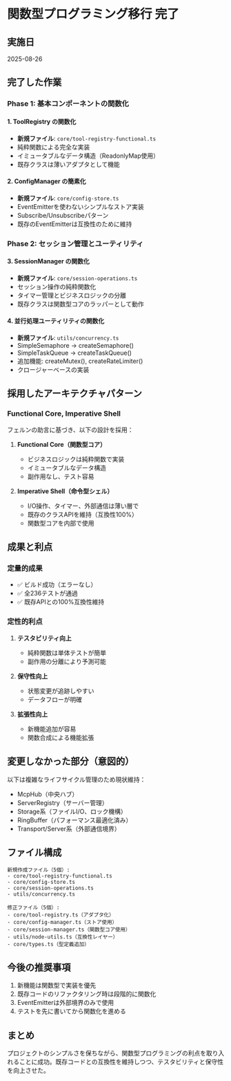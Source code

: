 # 関数型プログラミング移行 完了

## 実施日

2025-08-26

## 完了した作業

### Phase 1: 基本コンポーネントの関数化

#### 1. ToolRegistry の関数化

- **新規ファイル**: `core/tool-registry-functional.ts`
- 純粋関数による完全な実装
- イミュータブルなデータ構造（ReadonlyMap使用）
- 既存クラスは薄いアダプタとして機能

#### 2. ConfigManager の簡素化

- **新規ファイル**: `core/config-store.ts`
- EventEmitterを使わないシンプルなストア実装
- Subscribe/Unsubscribeパターン
- 既存のEventEmitterは互換性のために維持

### Phase 2: セッション管理とユーティリティ

#### 3. SessionManager の関数化

- **新規ファイル**: `core/session-operations.ts`
- セッション操作の純粋関数化
- タイマー管理とビジネスロジックの分離
- 既存クラスは関数型コアのラッパーとして動作

#### 4. 並行処理ユーティリティの関数化

- **新規ファイル**: `utils/concurrency.ts`
- SimpleSemaphore → createSemaphore()
- SimpleTaskQueue → createTaskQueue()
- 追加機能: createMutex(), createRateLimiter()
- クロージャーベースの実装

## 採用したアーキテクチャパターン

### Functional Core, Imperative Shell

フェルンの助言に基づき、以下の設計を採用：

1. **Functional Core（関数型コア）**
   - ビジネスロジックは純粋関数で実装
   - イミュータブルなデータ構造
   - 副作用なし、テスト容易

2. **Imperative Shell（命令型シェル）**
   - I/O操作、タイマー、外部通信は薄い層で
   - 既存のクラスAPIを維持（互換性100%）
   - 関数型コアを内部で使用

## 成果と利点

### 定量的成果

- ✅ ビルド成功（エラーなし）
- ✅ 全236テストが通過
- ✅ 既存APIとの100%互換性維持

### 定性的利点

1. **テスタビリティ向上**
   - 純粋関数は単体テストが簡単
   - 副作用の分離により予測可能

2. **保守性向上**
   - 状態変更が追跡しやすい
   - データフローが明確

3. **拡張性向上**
   - 新機能追加が容易
   - 関数合成による機能拡張

## 変更しなかった部分（意図的）

以下は複雑なライフサイクル管理のため現状維持：

- McpHub（中央ハブ）
- ServerRegistry（サーバー管理）
- Storage系（ファイルI/O、ロック機構）
- RingBuffer（パフォーマンス最適化済み）
- Transport/Server系（外部通信境界）

## ファイル構成

```
新規作成ファイル（5個）:
- core/tool-registry-functional.ts
- core/config-store.ts
- core/session-operations.ts
- utils/concurrency.ts

修正ファイル（5個）:
- core/tool-registry.ts（アダプタ化）
- core/config-manager.ts（ストア使用）
- core/session-manager.ts（関数型コア使用）
- utils/node-utils.ts（互換性レイヤー）
- core/types.ts（型定義追加）
```

## 今後の推奨事項

1. 新機能は関数型で実装を優先
2. 既存コードのリファクタリング時は段階的に関数化
3. EventEmitterは外部境界のみで使用
4. テストを先に書いてから関数化を進める

## まとめ

プロジェクトのシンプルさを保ちながら、関数型プログラミングの利点を取り入れることに成功。既存コードとの互換性を維持しつつ、テスタビリティと保守性を向上させた。
